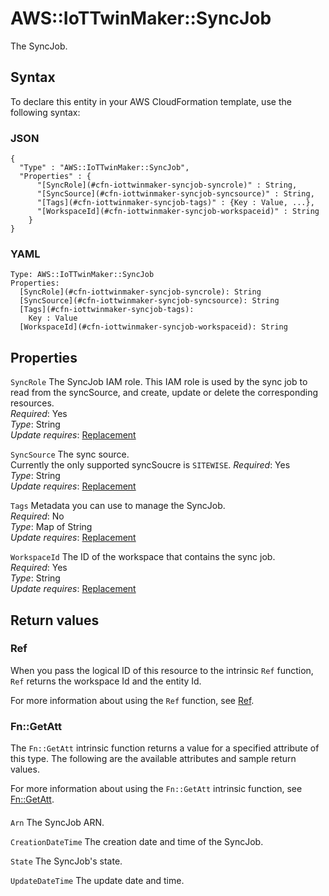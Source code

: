 # AWS::IoTTwinMaker::SyncJob<a name="aws-resource-iottwinmaker-syncjob"></a>

The SyncJob\.

## Syntax<a name="aws-resource-iottwinmaker-syncjob-syntax"></a>

To declare this entity in your AWS CloudFormation template, use the following syntax:

### JSON<a name="aws-resource-iottwinmaker-syncjob-syntax.json"></a>

```
{
  "Type" : "AWS::IoTTwinMaker::SyncJob",
  "Properties" : {
      "[SyncRole](#cfn-iottwinmaker-syncjob-syncrole)" : String,
      "[SyncSource](#cfn-iottwinmaker-syncjob-syncsource)" : String,
      "[Tags](#cfn-iottwinmaker-syncjob-tags)" : {Key : Value, ...},
      "[WorkspaceId](#cfn-iottwinmaker-syncjob-workspaceid)" : String
    }
}
```

### YAML<a name="aws-resource-iottwinmaker-syncjob-syntax.yaml"></a>

```
Type: AWS::IoTTwinMaker::SyncJob
Properties:
  [SyncRole](#cfn-iottwinmaker-syncjob-syncrole): String
  [SyncSource](#cfn-iottwinmaker-syncjob-syncsource): String
  [Tags](#cfn-iottwinmaker-syncjob-tags):
    Key : Value
  [WorkspaceId](#cfn-iottwinmaker-syncjob-workspaceid): String
```

## Properties<a name="aws-resource-iottwinmaker-syncjob-properties"></a>

`SyncRole` <a name="cfn-iottwinmaker-syncjob-syncrole"></a>
The SyncJob IAM role\. This IAM role is used by the sync job to read from the syncSource, and create, update or delete the corresponding resources\.  
_Required_: Yes  
_Type_: String  
_Update requires_: [Replacement](https://docs.aws.amazon.com/AWSCloudFormation/latest/UserGuide/using-cfn-updating-stacks-update-behaviors.html#update-replacement)

`SyncSource` <a name="cfn-iottwinmaker-syncjob-syncsource"></a>
The sync source\.  
Currently the only supported syncSoucre is `SITEWISE`\.
_Required_: Yes  
_Type_: String  
_Update requires_: [Replacement](https://docs.aws.amazon.com/AWSCloudFormation/latest/UserGuide/using-cfn-updating-stacks-update-behaviors.html#update-replacement)

`Tags` <a name="cfn-iottwinmaker-syncjob-tags"></a>
Metadata you can use to manage the SyncJob\.  
_Required_: No  
_Type_: Map of String  
_Update requires_: [Replacement](https://docs.aws.amazon.com/AWSCloudFormation/latest/UserGuide/using-cfn-updating-stacks-update-behaviors.html#update-replacement)

`WorkspaceId` <a name="cfn-iottwinmaker-syncjob-workspaceid"></a>
The ID of the workspace that contains the sync job\.  
_Required_: Yes  
_Type_: String  
_Update requires_: [Replacement](https://docs.aws.amazon.com/AWSCloudFormation/latest/UserGuide/using-cfn-updating-stacks-update-behaviors.html#update-replacement)

## Return values<a name="aws-resource-iottwinmaker-syncjob-return-values"></a>

### Ref<a name="aws-resource-iottwinmaker-syncjob-return-values-ref"></a>

When you pass the logical ID of this resource to the intrinsic `Ref` function, `Ref` returns the workspace Id and the entity Id\.

For more information about using the `Ref` function, see [Ref](https://docs.aws.amazon.com/AWSCloudFormation/latest/UserGuide/intrinsic-function-reference-ref.html)\.

### Fn::GetAtt<a name="aws-resource-iottwinmaker-syncjob-return-values-fn--getatt"></a>

The `Fn::GetAtt` intrinsic function returns a value for a specified attribute of this type\. The following are the available attributes and sample return values\.

For more information about using the `Fn::GetAtt` intrinsic function, see [Fn::GetAtt](https://docs.aws.amazon.com/AWSCloudFormation/latest/UserGuide/intrinsic-function-reference-getatt.html)\.

#### <a name="aws-resource-iottwinmaker-syncjob-return-values-fn--getatt-fn--getatt"></a>

`Arn` <a name="Arn-fn::getatt"></a>
The SyncJob ARN\.

`CreationDateTime` <a name="CreationDateTime-fn::getatt"></a>
The creation date and time of the SyncJob\.

`State` <a name="State-fn::getatt"></a>
The SyncJob's state\.

`UpdateDateTime` <a name="UpdateDateTime-fn::getatt"></a>
The update date and time\.
